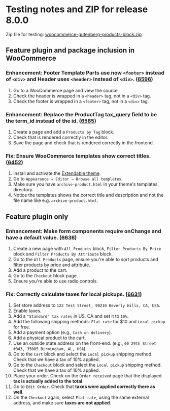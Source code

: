 # Testing notes and ZIP for release 8.0.0

Zip file for testing: [woocommerce-gutenberg-products-block.zip](https://github.com/woocommerce/woocommerce-blocks/files/9041059/woocommerce-gutenberg-products-block.zip)

## Feature plugin and package inclusion in WooCommerce

### Enhancement: Footer Template Parts use now `<footer>` instead of `<div>` and Header uses `<header>` instead of `<div>`. ([6596](https://github.com/woocommerce/woocommerce-blocks/pull/6596))

1. Go to a WooCommerce page and view the source.
2. Check the header is wrapped in a `<header>` tag, not in a `<div>` tag.
3. Check the footer is wrapped in a `<footer>` tag, not in a `<div>` tag.

### Enhancement: Replace the ProductTag tax_query field to be the term_id instead of the id. ([6585](https://github.com/woocommerce/woocommerce-blocks/pull/6585))

1. Create a page and add a `Products by Tag` block.
2. Check that is rendered correctly in the editor.
3. Save the page and check that is rendered correctly in the frontend.

### Fix: Ensure WooCommerce templates show correct titles. ([6452](https://github.com/woocommerce/woocommerce-blocks/pull/6452))

1. Install and activate the [Extendable theme](https://wordpress.org/themes/extendable/).
2. Go to `Appearance → Editor → Browse all templates`.
3. Make sure you have `archive-product.html` in your theme's templates directory.
4. Notice the templates shows the correct title and description and not the file name like e.g. `archive-product.html`.

## Feature plugin only

### Enhancement: Make form components require onChange and have a default value. ([6636](https://github.com/woocommerce/woocommerce-blocks/pull/6636))

1. Create a new page with `All Products` block, `Filter Products By Price` block and `Filter Products By Attribute` block.
2. Go to the `All Products` page, ensure you're able to sort products and filter products by price and attribute.
3. Add a product to the cart.
4. Go to the `Checkout` block page.
5. Ensure you're able to use radio controls.

### Fix: Correctly calculate taxes for local pickups. ([6631](https://github.com/woocommerce/woocommerce-blocks/pull/6631))

1. Set store address to `123 Test Street, 90210 Beverly Hills, CA, USA`.
2. Enable taxes.
3. Add a `"Standard" tax rates` in US, CA and set it to `10%`.
4. Add the following shipping methods: `Flat rate` for $10 and `Local pickup` for free.
5. Add a payment option (e.g., `Cash on delivery`).
6. Add a physical product to the cart.
7. Use an outside state address on the front-end. (e.g., `60 29th Street #343, 35005 Birmingham, AL, USA`).
8. Go to the `Cart` block and select the `Local pickup` shipping method. Check that we have a tax of 10% applied.
9. Go to the `Checkout` block and select the `Local pickup` shipping method. Check that we have a tax of 10% applied.
10. Place your order. Check on the `Order received` page that the displayed **tax is actually added to the total**.
11. Go to `Edit Order`. Check that **taxes were applied correctly there as well**.
12. On the `Checkout` again, select `Flat rate`, using the same external address, and make sure **taxes are not applied**.
